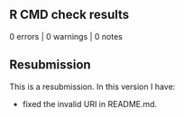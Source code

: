 ## R CMD check results

0 errors | 0 warnings | 0 notes

## Resubmission
This is a resubmission. In this version I have:

* fixed the invalid URI in README.md.
